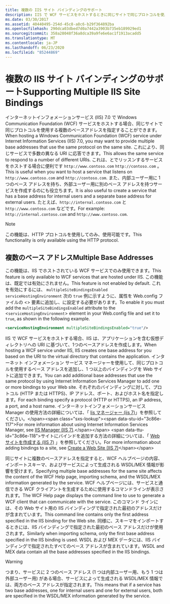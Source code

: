 ```yaml
---
title: 複数の IIS サイト バインディングのサポート
description: IIS で WCF サービスをホストするときに同じサイトで同じプロトコルを使用している複数のベースアドレスを指定する方法について説明します。
ms.date: 03/30/2017
ms.assetid: 40440495-254d-45c8-a8c6-b29f364892ba
ms.openlocfilehash: 290dca03dbed7d0a7442a3903b735eb189929ed1
ms.sourcegitcommit: 358a28048f36a8dca39a9fe6e6ac1f1913acadd5
ms.translationtype: MT
ms.contentlocale: ja-JP
ms.lasthandoff: 06/23/2020
ms.locfileid: "85244869"
---
```

# <a name="supporting-multiple-iis-site-bindings"></a><span data-ttu-id="3c86e-103">複数の IIS サイト バインディングのサポート</span><span class="sxs-lookup"><span data-stu-id="3c86e-103">Supporting Multiple IIS Site Bindings</span></span>
<span data-ttu-id="3c86e-104">インターネットインフォメーションサービス (IIS) 7.0 で Windows Communication Foundation (WCF) サービスをホストする場合、同じサイトで同じプロトコルを使用する複数のベースアドレスを指定することができます。</span><span class="sxs-lookup"><span data-stu-id="3c86e-104">When hosting a Windows Communication Foundation (WCF) service under Internet Information Services (IIS) 7.0, you may want to provide multiple base addresses that use the same protocol on the same site.</span></span> <span data-ttu-id="3c86e-105">これにより、同じサービスで多数の異なる URI に応答できます。</span><span class="sxs-lookup"><span data-stu-id="3c86e-105">This allows the same service to respond to a number of different URIs.</span></span> <span data-ttu-id="3c86e-106">これは、とでリッスンするサービスをホストする場合に便利です `http://www.contoso.com` `http://contoso.com` 。</span><span class="sxs-lookup"><span data-stu-id="3c86e-106">This is useful when you want to host a service that listens on `http://www.contoso.com` and `http://contoso.com`.</span></span> <span data-ttu-id="3c86e-107">また、内部ユーザー用に 1 つのベース アドレスを持ち、外部ユーザー用に別のベース アドレスを持つサービスを作成するのにも役立ちます。</span><span class="sxs-lookup"><span data-stu-id="3c86e-107">It is also useful to create a service that has a base address for internal users and a separate base address for external users.</span></span> <span data-ttu-id="3c86e-108">たとえば、`http://internal.contoso.com` と `http://www.contoso.com` などです。</span><span class="sxs-lookup"><span data-stu-id="3c86e-108">For example: `http://internal.contoso.com` and `http://www.contoso.com`.</span></span>  
  
> [!NOTE]
> <span data-ttu-id="3c86e-109">この機能は、HTTP プロトコルを使用してのみ、使用可能です。</span><span class="sxs-lookup"><span data-stu-id="3c86e-109">This functionality is only available using the HTTP protocol.</span></span>  
  
## <a name="multiple-base-addresses"></a><span data-ttu-id="3c86e-110">複数のベース アドレス</span><span class="sxs-lookup"><span data-stu-id="3c86e-110">Multiple Base Addresses</span></span>  
 <span data-ttu-id="3c86e-111">この機能は、IIS でホストされている WCF サービスでのみ使用できます。</span><span class="sxs-lookup"><span data-stu-id="3c86e-111">This feature is only available to WCF services that are hosted under IIS.</span></span> <span data-ttu-id="3c86e-112">この機能は、既定では有効にされません。</span><span class="sxs-lookup"><span data-stu-id="3c86e-112">This feature is not enabled by default.</span></span> <span data-ttu-id="3c86e-113">これを有効にするには、 `multipleSiteBindingsEnabled` `serviceHostingEnvironment` 次の `true` 例に示すように、属性を Web.config ファイルの <> 要素に追加し、に設定する必要があります。</span><span class="sxs-lookup"><span data-stu-id="3c86e-113">To enable it you must add the `multipleSiteBindingsEnabled` attribute to the <`serviceHostingEnvironment`> element in your Web.config file and set it to `true`, as shown in the following example.</span></span>  
  
```xml  
<serviceHostingEnvironment multipleSiteBindingsEnabled="true"/>  
```  
  
 <span data-ttu-id="3c86e-114">IIS で WCF サービスをホストする場合、IIS は、アプリケーションを含む仮想ディレクトリへの URI に基づいて、1つのベースアドレスを作成します。</span><span class="sxs-lookup"><span data-stu-id="3c86e-114">When hosting a WCF service under IIS, IIS creates one base address for you based on the URI to the virtual directory that contains the application.</span></span> <span data-ttu-id="3c86e-115">インターネット インフォメーション サービス マネージャーを使用して、同じプロトコルを使用するベース アドレスを追加し、1 つ以上のバインディングを Web サイトに追加できます。</span><span class="sxs-lookup"><span data-stu-id="3c86e-115">You can add additional base addresses that use the same protocol by using Internet Information Services Manager to add one or more bindings to your Web site.</span></span> <span data-ttu-id="3c86e-116">それぞれのバインディングに対して、プロトコル (HTTP または HTTPS)、IP アドレス、ポート、およびホスト名を指定します。</span><span class="sxs-lookup"><span data-stu-id="3c86e-116">For each binding specify a protocol (HTTP or HTTPS), an IP address, a port, and a host name.</span></span> <span data-ttu-id="3c86e-117">インターネットインフォメーションサービス Manager の使用方法の詳細については、「 [Iis マネージャー (iis 7)](https://docs.microsoft.com/previous-versions/windows/it-pro/windows-server-2008-R2-and-2008/cc753842(v=ws.10))」を参照してください。</span><span class="sxs-lookup"><span data-stu-id="3c86e-117">For more information about using Internet Information Services Manager, see [IIS Manager (IIS 7)](https://docs.microsoft.com/previous-versions/windows/it-pro/windows-server-2008-R2-and-2008/cc753842(v=ws.10)).</span></span> <span data-ttu-id="3c86e-118">サイトにバインドを追加する方法の詳細については、「 [Web サイトを作成する (IIS 7)](https://docs.microsoft.com/previous-versions/windows/it-pro/windows-server-2008-R2-and-2008/cc772350(v=ws.10)) 」を参照してください。</span><span class="sxs-lookup"><span data-stu-id="3c86e-118">For more information about adding bindings to a site, see [Create a Web Site (IIS 7)](https://docs.microsoft.com/previous-versions/windows/it-pro/windows-server-2008-R2-and-2008/cc772350(v=ws.10))</span></span>  
  
 <span data-ttu-id="3c86e-119">同じサイトに複数のベースアドレスを指定すると、WCF ヘルプページの内容、インポートスキーマ、およびサービスによって生成される WSDL/MEX 情報が影響を受けます。</span><span class="sxs-lookup"><span data-stu-id="3c86e-119">Specifying multiple base addresses for the same site affects the content of the WCF Help page, importing schema, and the WSDL/MEX information generated by the service.</span></span> <span data-ttu-id="3c86e-120">WCF ヘルプページには、サービスと通信できる WCF クライアントを生成するために使用するコマンドラインが表示されます。</span><span class="sxs-lookup"><span data-stu-id="3c86e-120">The WCF Help page displays the command line to use to generate a WCF client that can communicate with the service.</span></span> <span data-ttu-id="3c86e-121">このコマンド ラインには、その Web サイト用の IIS バインディングで指定された最初のアドレスだけが含まれています。</span><span class="sxs-lookup"><span data-stu-id="3c86e-121">This command line contains only the first address specified in the IIS binding for the Web site.</span></span> <span data-ttu-id="3c86e-122">同様に、スキーマをインポートするときには、IIS バインディングで指定された最初のベース アドレスだけが使用されます。</span><span class="sxs-lookup"><span data-stu-id="3c86e-122">Similarly when importing schema, only the first base address specified in the IIS binding is used.</span></span> <span data-ttu-id="3c86e-123">WSDL および MEX データには、IIS バインディングで指定されたすべてのベース アドレスが含まれています。</span><span class="sxs-lookup"><span data-stu-id="3c86e-123">WSDL and MEX data contain all the base addresses specified in the IIS bindings.</span></span>  
  
> [!WARNING]
> <span data-ttu-id="3c86e-124">つまり、サービスに 2 つのベース アドレス (1 つは内部ユーザー用、もう 1 つは外部ユーザー用) がある場合、サービスによって生成される WSDL/MEX 情報では、両方のベース アドレスが指定されます。</span><span class="sxs-lookup"><span data-stu-id="3c86e-124">This means that if a service has two base addresses, one for internal users and one for external users, both are specified in the WSDL/MEX information generated by the service.</span></span>
